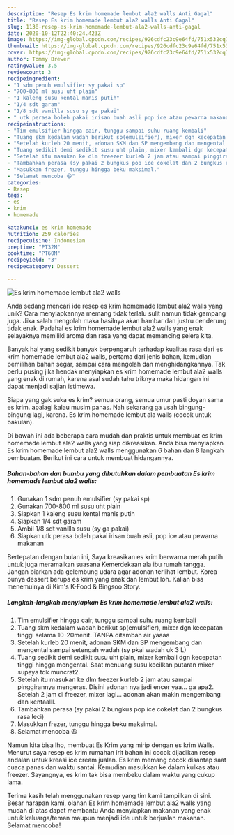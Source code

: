```yaml
---
description: "Resep Es krim homemade lembut ala2 walls Anti Gagal"
title: "Resep Es krim homemade lembut ala2 walls Anti Gagal"
slug: 1138-resep-es-krim-homemade-lembut-ala2-walls-anti-gagal
date: 2020-10-12T22:40:24.423Z
image: https://img-global.cpcdn.com/recipes/926cdfc23c9e64fd/751x532cq70/es-krim-homemade-lembut-ala2-walls-foto-resep-utama.jpg
thumbnail: https://img-global.cpcdn.com/recipes/926cdfc23c9e64fd/751x532cq70/es-krim-homemade-lembut-ala2-walls-foto-resep-utama.jpg
cover: https://img-global.cpcdn.com/recipes/926cdfc23c9e64fd/751x532cq70/es-krim-homemade-lembut-ala2-walls-foto-resep-utama.jpg
author: Tommy Brewer
ratingvalue: 3.5
reviewcount: 3
recipeingredient:
- "1 sdm penuh emulsifier sy pakai sp"
- "700-800 ml susu uht plain"
- "1 kaleng susu kental manis putih"
- "1/4 sdt garam"
- "1/8 sdt vanilla susu sy ga pakai"
- " utk perasa boleh pakai irisan buah asli pop ice atau pewarna makanan"
recipeinstructions:
- "Tim emulsifier hingga cair, tunggu sampai suhu ruang kembali"
- "Tuang skm kedalam wadah berikut sp(emulsifier), mixer dgn kecepatan tinggi selama 10-20menit. TANPA ditambah air yaaaa"
- "Setelah kurleb 20 menit, adonan SKM dan SP mengembang dan mengental sampai setengah wadah (sy pkai wadah uk 3 L)"
- "Tuang sedikit demi sedikit susu uht plain, mixer kembali dgn kecepatan tinggi hingga mengental. Saat menuang susu kecilkan putaran mixer supaya tdk muncrat2."
- "Setelah itu masukan ke dlm freezer kurleb 2 jam atau sampai pinggirannya mengeras. Disini adonan nya jadi encer yaa... ga apa2. Setelah 2 jam di freezer, mixer lagi... adonan akan makin mengembang dan kentaalll."
- "Tambahkan perasa (sy pakai 2 bungkus pop ice cokelat dan 2 bungkus rasa leci)"
- "Masukkan frezer, tunggu hingga beku maksimal."
- "Selamat mencoba 😆"
categories:
- Resep
tags:
- es
- krim
- homemade

katakunci: es krim homemade 
nutrition: 259 calories
recipecuisine: Indonesian
preptime: "PT32M"
cooktime: "PT60M"
recipeyield: "3"
recipecategory: Dessert

---
```



![Es krim homemade lembut ala2 walls](https://img-global.cpcdn.com/recipes/926cdfc23c9e64fd/751x532cq70/es-krim-homemade-lembut-ala2-walls-foto-resep-utama.jpg)

Anda sedang mencari ide resep es krim homemade lembut ala2 walls yang unik? Cara menyiapkannya memang tidak terlalu sulit namun tidak gampang juga. Jika salah mengolah maka hasilnya akan hambar dan justru cenderung tidak enak. Padahal es krim homemade lembut ala2 walls yang enak selayaknya memiliki aroma dan rasa yang dapat memancing selera kita.

Banyak hal yang sedikit banyak berpengaruh terhadap kualitas rasa dari es krim homemade lembut ala2 walls, pertama dari jenis bahan, kemudian pemilihan bahan segar, sampai cara mengolah dan menghidangkannya. Tak perlu pusing jika hendak menyiapkan es krim homemade lembut ala2 walls yang enak di rumah, karena asal sudah tahu triknya maka hidangan ini dapat menjadi sajian istimewa.

Siapa yang gak suka es krim? semua orang, semua umur pasti doyan sama es krim. apalagi kalau musim panas. Nah sekarang ga usah bingung-bingung lagi, karena. Es krim homemade lembut ala walls (cocok untuk bakulan).


Di bawah ini ada beberapa cara mudah dan praktis untuk membuat es krim homemade lembut ala2 walls yang siap dikreasikan. Anda bisa menyiapkan Es krim homemade lembut ala2 walls menggunakan 6 bahan dan 8 langkah pembuatan. Berikut ini cara untuk membuat hidangannya.

<!--inarticleads1-->

##### Bahan-bahan dan bumbu yang dibutuhkan dalam pembuatan Es krim homemade lembut ala2 walls:

1. Gunakan 1 sdm penuh emulsifier (sy pakai sp)
1. Gunakan 700-800 ml susu uht plain
1. Siapkan 1 kaleng susu kental manis putih
1. Siapkan 1/4 sdt garam
1. Ambil 1/8 sdt vanilla susu (sy ga pakai)
1. Siapkan  utk perasa boleh pakai irisan buah asli, pop ice atau pewarna makanan


Bertepatan dengan bulan ini, Saya kreasikan es krim berwarna merah putih untuk juga meramaikan suasana Kemerdekaan ala ibu rumah tangga. Jangan biarkan ada gelembung udara agar adonan terlihat lembut. Korea punya dessert berupa es krim yang enak dan lembut loh. Kalian bisa menemuinya di Kim&#39;s K-Food &amp; Bingsoo Story. 

<!--inarticleads2-->

##### Langkah-langkah menyiapkan Es krim homemade lembut ala2 walls:

1. Tim emulsifier hingga cair, tunggu sampai suhu ruang kembali
1. Tuang skm kedalam wadah berikut sp(emulsifier), mixer dgn kecepatan tinggi selama 10-20menit. TANPA ditambah air yaaaa
1. Setelah kurleb 20 menit, adonan SKM dan SP mengembang dan mengental sampai setengah wadah (sy pkai wadah uk 3 L)
1. Tuang sedikit demi sedikit susu uht plain, mixer kembali dgn kecepatan tinggi hingga mengental. Saat menuang susu kecilkan putaran mixer supaya tdk muncrat2.
1. Setelah itu masukan ke dlm freezer kurleb 2 jam atau sampai pinggirannya mengeras. Disini adonan nya jadi encer yaa... ga apa2. Setelah 2 jam di freezer, mixer lagi... adonan akan makin mengembang dan kentaalll.
1. Tambahkan perasa (sy pakai 2 bungkus pop ice cokelat dan 2 bungkus rasa leci)
1. Masukkan frezer, tunggu hingga beku maksimal.
1. Selamat mencoba 😆


Namun kita bisa lho, membuat Es Krim yang mirip dengan es krim Walls. Menurut saya resep es krim rumahan irit bahan ini cocok dijadikan resep andalan untuk kreasi ice cream jualan. Es krim memang cocok disantap saat cuaca panas dan waktu santai. Kemudian masukkan ke dalam kulkas atau freezer. Sayangnya, es krim tak bisa membeku dalam waktu yang cukup lama. 

Terima kasih telah menggunakan resep yang tim kami tampilkan di sini. Besar harapan kami, olahan Es krim homemade lembut ala2 walls yang mudah di atas dapat membantu Anda menyiapkan makanan yang enak untuk keluarga/teman maupun menjadi ide untuk berjualan makanan. Selamat mencoba!
